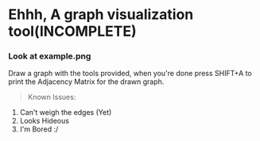 # Ehhh, A graph visualization tool(INCOMPLETE)
### Look at example.png
Draw a graph with the tools provided, when you're done press SHIFT+A to print the Adjacency Matrix for the drawn graph.

>Known Issues:<br />
1. Can't weigh the edges (Yet)<br />
2. Looks Hideous<br />
3. I'm Bored :/<br />
